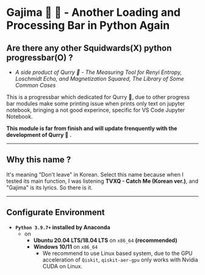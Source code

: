 # Gajima 🔄 🍛 - Another Loading and Processing Bar in Python Again

## Are there any other Squidwards(X) python progressbar(O) ?

- *A side product of Qurry 🍛 - The Measuring Tool for Renyi Entropy, Loschmidt Echo, and Magnetization Squared, The Library of Some Common Cases*

This is a progressbar which dedicated for Qurry 🍛, due to other progress bar modules make some printing issue when prints only text on jupyter notebook, bringing a not good experince, specific for VS Code Jupyter Notebook.

**This module is far from finish and will update frenquently with the development of Qurry 🍛 .**

---

## Why this name ?

It's meaning "Don't leave" in Korean.
Select this name because when I tested its main function,
I was listening **TVXQ - Catch Me (Korean ver.)**, and "Gajima" is its lyrics.
So there is it.

---

## Configurate Environment

- **`Python 3.9.7+` installed by Anaconda**
  - on
    - **Ubuntu 20.04 LTS/18.04 LTS** on `x86_64` **(recommended)**
    - **Windows 10/11** on `x86_64`
      - We recommend to use Linux based system, due to the GPU acceleration of `Qiskit`, `qiskit-aer-gpu` only works with Nvidia CUDA on Linux.

